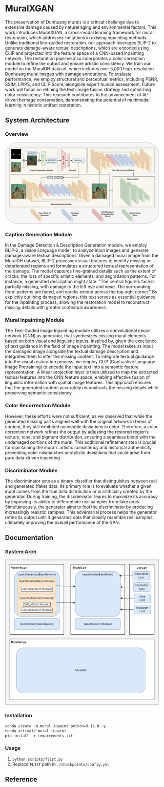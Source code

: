 # MuralXGAN
The preservation of Dunhuang murals is a critical challenge due to extensive damage caused by natural aging and environmental factors. This work introduces MuralXGAN, a cross-modal learning framework for mural restoration, which addresses limitations in existing inpainting methods. Unlike traditional line-guided restoration, our approach leverages BLIP-2 to generate damage-aware textual descriptions, which are encoded using CLIP and projected into the feature space of a CNN-based inpainting network. The restoration pipeline also incorporates a color correction module to refine the output and ensure artistic consistency. We train our model on the MuralDH dataset, which includes over 5,000 high-resolution Dunhuang mural images with damage annotations. To evaluate performance, we employ structural and perceptual metrics, including PSNR, SSIM, LPIPS, and CLIP Score, alongside expert human assessment. Future work will focus on refining the text-image fusion strategy and optimizing color consistency. This research contributes to the advancement of AI-driven heritage conservation, demonstrating the potential of multimodal learning in historic artifact restoration.
## System Architecture
### Overview
![system-arch](./readme-figures/arch.jpg)

### Caption Generation Module
In the Damage Detection \& Description Generation module, we employ BLIP-2, a vision-language model, to analyze input images and generate damage-aware textual descriptions. Given a damaged mural image from the MuralDH dataset, BLIP-2 processes visual features to identify missing or deteriorated regions and formulates a structured textual representation of the damage. The model captures fine-grained details such as the extent of cracks, the loss of specific artistic elements, and degradation patterns. For instance, a generated description might state: "The central figure's face is partially missing, with damage to the left eye and nose. The surrounding floral patterns are faded, and cracks extend across the top right corner." By explicitly outlining damaged regions, this text serves as essential guidance for the inpainting process, allowing the restoration model to reconstruct missing details with greater contextual awareness.  
### Mural Inpainting Module
The Text-Guided Image Inpainting module utilizes a convolutional neural network (CNN) as generator, that synthesizes missing mural elements based on both visual and linguistic inputs. Inspired by, given the excellence of text guidance in the field of image inpainting. The model takes as input the damaged image alongside the textual damage description and integrates them to infer the missing content. To integrate textual guidance into the visual restoration process, we employ CLIP (Contrastive Language-Image Pretraining) to encode the input text into a semantic feature representation. A linear projection layer is then utilized to map the extracted textual features into the CNN feature space, enabling effective fusion of linguistic information with spatial image features. This approach ensures that the generated content accurately reconstructs the missing details while preserving semantic consistency.
### Color Recorrection Module
However, these efforts were not sufficient, as we observed that while the generated missing parts aligned well with the original artwork in terms of content, they still exhibited noticeable deviations in color. Therefore, a color correction network refines the output by adjusting the restored region’s texture, tone, and pigment distribution, ensuring a seamless blend with the undamaged portions of the mural. This additional refinement step is crucial for maintaining the mural’s artistic consistency and historical authenticity, preventing color mismatches or stylistic deviations that could arise from pure data-driven inpainting
### Discriminator Module
The discriminator acts as a binary classifier that distinguishes between real and generated (fake) data. Its primary role is to evaluate whether a given input comes from the true data distribution or is artificially created by the generator. During training, the discriminator learns to maximize its accuracy by improving its ability to differentiate real samples from fake ones. Simultaneously, the generator aims to fool the discriminator by producing increasingly realistic samples. This adversarial process helps the generator refine its output until it generates data that closely resemble real samples, ultimately improving the overall performance of the GAN.

## Documentation
### System Arch
![code-arch](./readme-figures/system_arch.jpg)
### Installation
```aiignore
conda create -n mural-inpaint python=3.12.8 -y
conda activate mural-inpaint
pip install -r requirements.txt
```
### Usage
1. `python scripts/flist.py`
2. Replace `FLIST` path in `./checkpoints/config.yml`


## Reference
